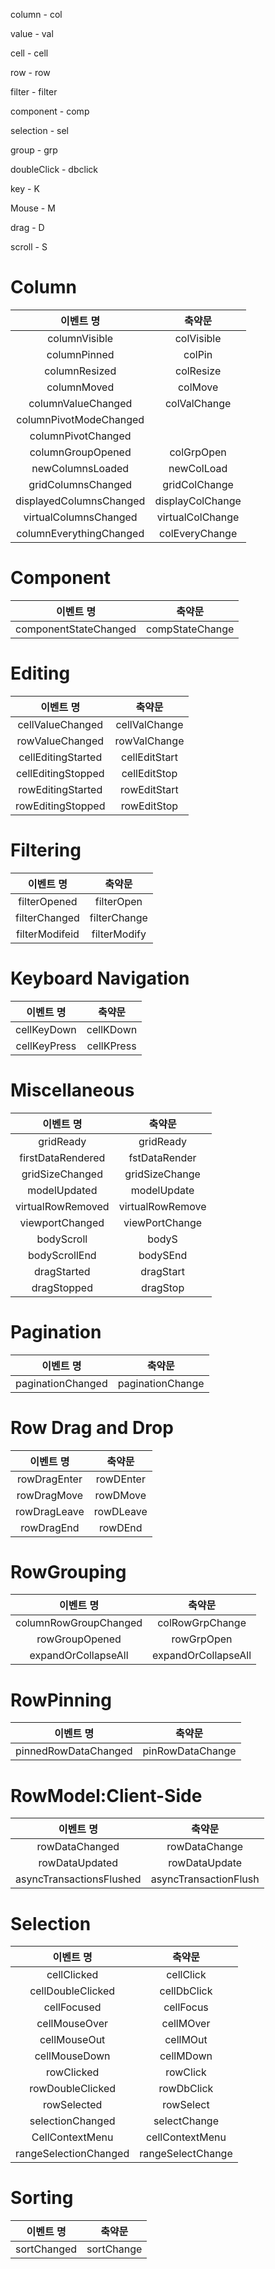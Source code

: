 column - col

value - val

cell - cell

row - row

filter - filter

component - comp

selection - sel

group - grp

doubleClick - dbclick

key - K

Mouse - M

drag - D

scroll - S



# Column

|        이벤트 명        |      축약문      |
| :---------------------: | :--------------: |
|      columnVisible      |    colVisible    |
|      columnPinned       |      colPin      |
|      columnResized      |    colResize     |
|       columnMoved       |     colMove      |
|   columnValueChanged    |   colValChange   |
| columnPivotModeChanged  |                  |
|   columnPivotChanged    |                  |
|    columnGroupOpened    |    colGrpOpen    |
|    newColumnsLoaded     |    newColLoad    |
|   gridColumnsChanged    |  gridColChange   |
| displayedColumnsChanged | displayColChange |
|  virtualColumnsChanged  | virtualColChange |
| columnEverythingChanged |  colEveryChange  |



# Component

|       이벤트 명       |     축약문      |
| :-------------------: | :-------------: |
| componentStateChanged | compStateChange |



# Editing

|     이벤트 명      |    축약문     |
| :----------------: | :-----------: |
|  cellValueChanged  | cellValChange |
|  rowValueChanged   | rowValChange  |
| cellEditingStarted | cellEditStart |
| cellEditingStopped | cellEditStop  |
| rowEditingStarted  | rowEditStart  |
| rowEditingStopped  |  rowEditStop  |



# Filtering

|   이벤트 명    |    축약문    |
| :------------: | :----------: |
|  filterOpened  |  filterOpen  |
| filterChanged  | filterChange |
| filterModifeid | filterModify |



# Keyboard Navigation

|  이벤트 명   |   축약문   |
| :----------: | :--------: |
| cellKeyDown  | cellKDown  |
| cellKeyPress | cellKPress |



# Miscellaneous

|     이벤트 명     |      축약문      |
| :---------------: | :--------------: |
|     gridReady     |    gridReady     |
| firstDataRendered |  fstDataRender   |
|  gridSizeChanged  |  gridSizeChange  |
|   modelUpdated    |   modelUpdate    |
| virtualRowRemoved | virtualRowRemove |
|  viewportChanged  |  viewPortChange  |
|    bodyScroll     |      bodyS       |
|   bodyScrollEnd   |     bodySEnd     |
|    dragStarted    |    dragStart     |
|    dragStopped    |     dragStop     |



# Pagination

|     이벤트 명     |      축약문      |
| :---------------: | :--------------: |
| paginationChanged | paginationChange |



# Row Drag and Drop

|  이벤트 명   |  축약문   |
| :----------: | :-------: |
| rowDragEnter | rowDEnter |
| rowDragMove  | rowDMove  |
| rowDragLeave | rowDLeave |
|  rowDragEnd  |  rowDEnd  |



# RowGrouping

|       이벤트 명       |       축약문        |
| :-------------------: | :-----------------: |
| columnRowGroupChanged |   colRowGrpChange   |
|    rowGroupOpened     |     rowGrpOpen      |
|  expandOrCollapseAll  | expandOrCollapseAll |



# RowPinning

|      이벤트 명       |      축약문      |
| :------------------: | :--------------: |
| pinnedRowDataChanged | pinRowDataChange |



# RowModel:Client-Side

|        이벤트 명         |        축약문         |
| :----------------------: | :-------------------: |
|      rowDataChanged      |     rowDataChange     |
|      rowDataUpdated      |     rowDataUpdate     |
| asyncTransactionsFlushed | asyncTransactionFlush |



# Selection

|       이벤트 명       |      축약문       |
| :-------------------: | :---------------: |
|      cellClicked      |     cellClick     |
|   cellDoubleClicked   |    cellDbClick    |
|      cellFocused      |     cellFocus     |
|     cellMouseOver     |     cellMOver     |
|     cellMouseOut      |     cellMOut      |
|     cellMouseDown     |     cellMDown     |
|      rowClicked       |     rowClick      |
|   rowDoubleClicked    |    rowDbClick     |
|      rowSelected      |     rowSelect     |
|   selectionChanged    |   selectChange    |
|    CellContextMenu    |  cellContextMenu  |
| rangeSelectionChanged | rangeSelectChange |



# Sorting

|  이벤트 명  |   축약문   |
| :---------: | :--------: |
| sortChanged | sortChange |











